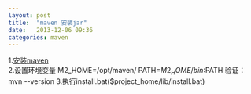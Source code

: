 ```yaml
---
layout: post
title:  "maven 安装jar"
date:   2013-12-06 09:36
categories: maven
---
```


1.[安装maven](http://maven.apache.org)  
2.设置环境变量
M2_HOME=/opt/maven/
PATH=$M2_HOME/bin:$PATH
验证：mvn --version
3.执行install.bat($project_home/lib/install.bat)